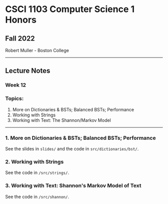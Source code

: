 #  CSCI 1103 Computer Science 1 Honors

## Fall 2022

Robert Muller - Boston College

---

## Lecture Notes

###  Week 12

###  **Topics:**

1. More on Dictionaries & BSTs; Balanced BSTs; Performance
2. Working with Strings
3. Working with Text: The Shannon/Markov Model


---

### 1. More on Dictionaries & BSTs; Balanced BSTs; Performance

See the slides in `slides/` and the code in `src/dictionaries/bst/`.

###  2. Working with Strings

See the code in `/src/strings/`.

### 3. Working with Text: Shannon's Markov Model of Text

See the code in `/src/shannon/`.



